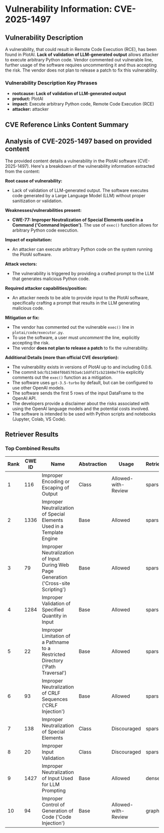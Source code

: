 # Vulnerability Information: CVE-2025-1497

## Vulnerability Description
A vulnerability, that could result in Remote Code Execution (RCE), has been found in PlotAI. **Lack of validation of LLM-generated output** allows attacker to execute arbitrary Python code. Vendor commented out vulnerable line, further usage of the software requires uncommenting it and thus accepting the risk. The vendor does not plan to release a patch to fix this vulnerability.

### Vulnerability Description Key Phrases
- **rootcause:** **Lack of validation of LLM-generated output**
- **product:** PlotAI
- **impact:** Execute arbitrary Python code, Remote Code Execution (RCE)
- **attacker:** attacker

## CVE Reference Links Content Summary
## Analysis of CVE-2025-1497 based on provided content

The provided content details a vulnerability in the PlotAI software (CVE-2025-1497). Here's a breakdown of the vulnerability information extracted from the content:

**Root cause of vulnerability:**

*   Lack of validation of LLM-generated output. The software executes code generated by a Large Language Model (LLM) without proper sanitization or validation.

**Weaknesses/vulnerabilities present:**

*   **CWE-77: Improper Neutralization of Special Elements used in a Command ('Command Injection')**.  The use of `exec()` function allows for arbitrary Python code execution.

**Impact of exploitation:**

*   An attacker can execute arbitrary Python code on the system running the PlotAI software.

**Attack vectors:**

*   The vulnerability is triggered by providing a crafted prompt to the LLM that generates malicious Python code.

**Required attacker capabilities/position:**

*   An attacker needs to be able to provide input to the PlotAI software, specifically crafting a prompt that results in the LLM generating malicious code.

**Mitigation or fix:**

*   The vendor has commented out the vulnerable `exec()` line in `plotai/code/executor.py`.  
*   To use the software, a user must *uncomment* the line, explicitly accepting the risk.
*   The vendor **does not plan to release a patch** to fix the vulnerability.

**Additional Details (more than official CVE description):**

*   The vulnerability exists in versions of PlotAI up to and including 0.0.6.
*   The commit `bdcfb13484f0b85703a4c1ddfd71cb21840e7fde` explicitly comments out the `exec()` function as a mitigation.
*   The software uses `gpt-3.5-turbo` by default, but can be configured to use other OpenAI models.
*   The software sends the first 5 rows of the input DataFrame to the OpenAI API.
*   The developers provide a disclaimer about the risks associated with using the OpenAI language models and the potential costs involved.
*   The software is intended to be used with Python scripts and notebooks (Jupyter, Colab, VS Code).

## Retriever Results

### Top Combined Results

| Rank | CWE ID | Name | Abstraction | Usage  | Retrievers | Individual Scores |
|------|--------|------|-------------|-------|------------|-------------------|
| 1 | 116 | Improper Encoding or Escaping of Output | Class | Allowed-with-Review | sparse | 0.355 |
| 2 | 1336 | Improper Neutralization of Special Elements Used in a Template Engine | Base | Allowed | sparse | 0.351 |
| 3 | 79 | Improper Neutralization of Input During Web Page Generation ('Cross-site Scripting') | Base | Allowed | sparse | 0.348 |
| 4 | 1284 | Improper Validation of Specified Quantity in Input | Base | Allowed | sparse | 0.347 |
| 5 | 22 | Improper Limitation of a Pathname to a Restricted Directory ('Path Traversal') | Base | Allowed | sparse | 0.344 |
| 6 | 93 | Improper Neutralization of CRLF Sequences ('CRLF Injection') | Base | Allowed | sparse | 0.344 |
| 7 | 138 | Improper Neutralization of Special Elements | Class | Discouraged | sparse | 0.342 |
| 8 | 20 | Improper Input Validation | Class | Discouraged | sparse | 0.341 |
| 9 | 1427 | Improper Neutralization of Input Used for LLM Prompting | Base | Allowed | dense | 0.565 |
| 10 | 94 | Improper Control of Generation of Code ('Code Injection') | Base | Allowed-with-Review | graph | 0.002 |


